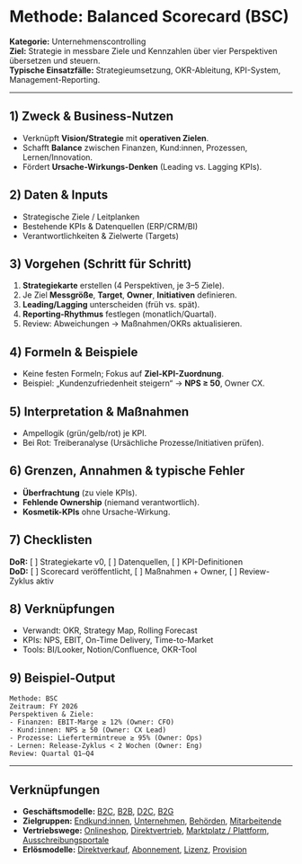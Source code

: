 # Methode: Balanced Scorecard (BSC)

**Kategorie:** Unternehmenscontrolling  
**Ziel:** Strategie in messbare Ziele und Kennzahlen über vier Perspektiven übersetzen und steuern.  
**Typische Einsatzfälle:** Strategieumsetzung, OKR-Ableitung, KPI-System, Management-Reporting.

---

## 1) Zweck & Business-Nutzen
- Verknüpft **Vision/Strategie** mit **operativen Zielen**.
- Schafft **Balance** zwischen Finanzen, Kund:innen, Prozessen, Lernen/Innovation.
- Fördert **Ursache-Wirkungs-Denken** (Leading vs. Lagging KPIs).

## 2) Daten & Inputs
- Strategische Ziele / Leitplanken
- Bestehende KPIs & Datenquellen (ERP/CRM/BI)
- Verantwortlichkeiten & Zielwerte (Targets)

## 3) Vorgehen (Schritt für Schritt)
1. **Strategiekarte** erstellen (4 Perspektiven, je 3–5 Ziele).  
2. Je Ziel **Messgröße**, **Target**, **Owner**, **Initiativen** definieren.  
3. **Leading/Lagging** unterscheiden (früh vs. spät).  
4. **Reporting-Rhythmus** festlegen (monatlich/Quartal).  
5. Review: Abweichungen → Maßnahmen/OKRs aktualisieren.

## 4) Formeln & Beispiele
- Keine festen Formeln; Fokus auf **Ziel-KPI-Zuordnung**.  
- Beispiel: „Kundenzufriedenheit steigern“ → **NPS ≥ 50**, Owner CX.

## 5) Interpretation & Maßnahmen
- Ampellogik (grün/gelb/rot) je KPI.  
- Bei Rot: Treiberanalyse (Ursächliche Prozesse/Initiativen prüfen).

## 6) Grenzen, Annahmen & typische Fehler
- **Überfrachtung** (zu viele KPIs).  
- **Fehlende Ownership** (niemand verantwortlich).  
- **Kosmetik-KPIs** ohne Ursache-Wirkung.

## 7) Checklisten
**DoR:** [ ] Strategiekarte v0, [ ] Datenquellen, [ ] KPI-Definitionen  
**DoD:** [ ] Scorecard veröffentlicht, [ ] Maßnahmen + Owner, [ ] Review-Zyklus aktiv

## 8) Verknüpfungen
- Verwandt: OKR, Strategy Map, Rolling Forecast  
- KPIs: NPS, EBIT, On-Time Delivery, Time-to-Market  
- Tools: BI/Looker, Notion/Confluence, OKR-Tool

## 9) Beispiel-Output
```text
Methode: BSC
Zeitraum: FY 2026
Perspektiven & Ziele:
- Finanzen: EBIT-Marge ≥ 12% (Owner: CFO)
- Kund:innen: NPS ≥ 50 (Owner: CX Lead)
- Prozesse: Liefertermintreue ≥ 95% (Owner: Ops)
- Lernen: Release-Zyklus < 2 Wochen (Owner: Eng)
Review: Quartal Q1–Q4
```

---

## Verknüpfungen
- **Geschäftsmodelle:** [B2C](../../../business-models/b2c.md), [B2B](../../../business-models/b2b.md), [D2C](../../../business-models/d2c.md), [B2G](../../../business-models/b2g.md)
- **Zielgruppen:** [Endkund:innen](../../../zielgruppen/endkundinnen.md), [Unternehmen](../../../zielgruppen/unternehmen.md), [Behörden](../../../zielgruppen/behoerden.md), [Mitarbeitende](../../../zielgruppen/mitarbeitende.md)
- **Vertriebswege:** [Onlineshop](../../../vertriebswege/onlineshop.md), [Direktvertrieb](../../../vertriebswege/direktvertrieb.md), [Marktplatz / Plattform](../../../vertriebswege/marktplatz.md), [Ausschreibungsportale](../../../vertriebswege/ausschreibungsportale.md)
- **Erlösmodelle:** [Direktverkauf](../../../erloesmodelle/direktverkauf.md), [Abonnement](../../../erloesmodelle/abonnement.md), [Lizenz](../../../erloesmodelle/lizenz.md), [Provision](../../../erloesmodelle/provision.md)
